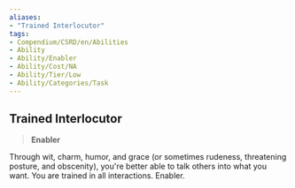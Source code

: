 ```yaml
---
aliases:
- "Trained Interlocutor"
tags:
- Compendium/CSRD/en/Abilities
- Ability
- Ability/Enabler
- Ability/Cost/NA
- Ability/Tier/Low
- Ability/Categories/Task
---
```


  
## Trained Interlocutor  
>**Enabler**
  
Through wit, charm, humor, and grace (or sometimes rudeness, threatening posture, and obscenity), you're better able to talk others into what you want. You are trained in all interactions. Enabler.